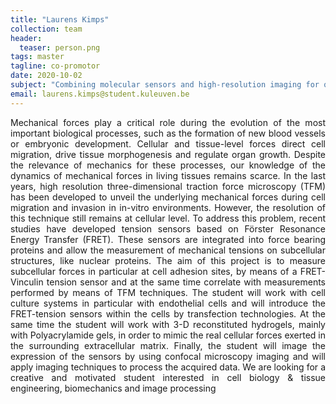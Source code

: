 ```yaml
---
title: "Laurens Kimps"
collection: team
header:
  teaser: person.png
tags: master
tagline: co-promotor
date: 2020-10-02
subject: "Combining molecular sensors and high-resolution imaging for quantifying sub-cellular forces"
email: laurens.kimps@student.kuleuven.be
---
```

<p align= "justify">
Mechanical forces play a critical role during the evolution of the most important biological processes, such as the formation of new blood vessels or embryonic development. Cellular and tissue-level forces direct cell migration, drive tissue morphogenesis and regulate organ growth. Despite the relevance of mechanics for these processes, our knowledge of the dynamics of mechanical forces in living tissues remains scarce.
In the last years, high resolution three-dimensional traction force microscopy (TFM) has been developed to unveil the underlying mechanical forces during cell migration and invasion in in-vitro environments. However, the resolution of this technique still remains at cellular level. To address this problem, recent studies have developed tension sensors based on Förster Resonance Energy Transfer (FRET). These sensors are integrated into force bearing proteins and allow the measurement of mechanical tensions on subcellular structures, like nuclear proteins.
The aim of this project is to measure subcellular forces in particular at cell adhesion sites, by means of a FRET-Vinculin tension sensor and at the same time correlate with measurements performed by means of TFM techniques. The student will work with cell culture systems in particular with endothelial cells and will introduce the FRET-tension sensors within the cells by transfection technologies. At the same time the student will work with 3-D reconstituted hydrogels, mainly with Polyacrylamide gels, in order to mimic the real cellular forces exerted in the surrounding extracellular matrix. Finally, the student will image the expression of the sensors by using confocal microscopy imaging and will apply imaging techniques to process the acquired data.
We are looking for a creative and motivated student interested in cell biology & tissue engineering, biomechanics and image processing
